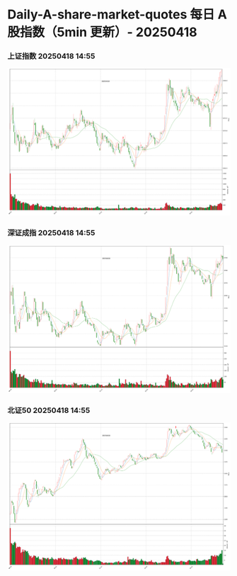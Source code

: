 
# Daily-A-share-market-quotes 每日 A 股指数（5min 更新）- 20250418

### 上证指数 20250418 14:55
![](./fig/2025/4/20250418-sh000001.png)

### 深证成指 20250418 14:55
![](./fig/2025/4/20250418-sz399001.png)

### 北证50 20250418 14:55
![](./fig/2025/4/20250418-bj899050.png)
